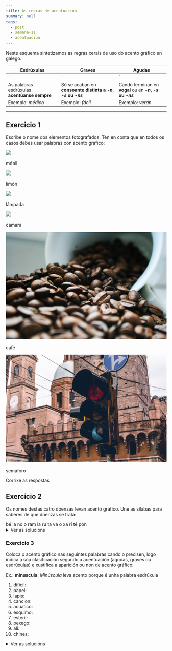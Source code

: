 ```yaml
---
title: As regras de acentuación
summary: null
tags:
  - post
  - semana-11
  - acentuacion
---
```

Neste esquema sintetizamos as regras xerais de uso do acento gráfico en galego.

| Esdrúxulas                                                               | Graves                                                                   | Agudas                                                                   |
| ------------------------------------------------------------------------ | ------------------------------------------------------------------------ | ------------------------------------------------------------------------ |
| <e-tag color=2>´</e-tag><e-tag color=1>*</e-tag><e-tag color=1>*</e-tag> | <e-tag color=1>*</e-tag><e-tag color=2>´</e-tag><e-tag color=1>*</e-tag> | <e-tag color=1>*</e-tag><e-tag color=1>*</e-tag><e-tag color=2>´</e-tag> |
| As palabras esdrúxulas **acentúanse sempre**                             | Só se acaban en **consoante distinta a *\-n*, *\-s* ou *\-ns***          | Cando terminan en **vogal** ou en ***\-n*, *\-s* ou *\-ns***             |
| Exemplo: *médico*                                                        | Exemplo: *fácil*                                                         | Exemplo: *verán*                                                         |

- - -

## Exercicio 1

Escribe o nome dos elementos fotografados. Ten en conta que en todos os casos
debes usar palabras con acento gráfico:

![](/img/móbil.jpg)

<e-answer> móbil </e-answer>

![](/img/limón.jpg)

<e-answer> limón </e-answer>

![](/img/lámpada.jpg)

<e-answer> lámpada </e-answer>

![](/img/cámara.jpg)

<e-answer> cámara </e-answer>

![](/img/café.jpg)

<e-answer> café </e-answer>

![](/img/semáforo.jpg)

<e-answer> semáforo </e-answer>

<e-validate>Corrixe as respostas</e-validate>

## Exercicio 2

Os nomes destas catro doenzas levan acento gráfico. Une as sílabas para saberes
de que doenzas se trata:

<e-layout>
<e-tag color=3>bé</e-tag>
<e-tag color=4>la</e-tag>
<e-tag color=1>no</e-tag>
<e-tag color=4>o</e-tag>
<e-tag color=2>ram</e-tag>
<e-tag color=3>la</e-tag>
<e-tag color=3>ru</e-tag>
<e-tag color=1>ta</e-tag>
<e-tag color=4>va</e-tag>
<e-tag color=3>o</e-tag>
<e-tag color=2>xa</e-tag>
<e-tag color=4>rí</e-tag>
<e-tag color=1>té</e-tag>
<e-tag color=2>pón</e-tag>

</e-layout>

<details>

<summary>Ver as solucións</summary>

1. <e-tag color=1>té</e-tag><e-tag color=1>ta</e-tag><e-tag color=1>no</e-tag>
2. <e-tag color=2>xa</e-tag><e-tag color=2>ram</e-tag><e-tag color=2>pón</e-tag>
3. <e-tag color=3>ru</e-tag><e-tag color=3>bé</e-tag><e-tag color=3>o</e-tag><e-tag color=3>la</e-tag>
4. <e-tag color=4>va</e-tag><e-tag color=4>rí</e-tag><e-tag color=4>o</e-tag><e-tag color=4>la</e-tag>

</details>

### Exercicio 3

Coloca o acento gráfico nas seguintes palabras cando o precisen, logo indica a
súa clasificación segundo a acentuación (agudas, graves ou esdrúxulas) e
xustifica a aparición ou non de acento gráfico:

Ex.: **minuscula**: *Minúscula* leva acento porque é unha palabra esdrúxula

1. dificil:
2. papel:
3. lapis:
4. cancion:
5. acuatico:
6. esquimo:
7. esteril:
8. pexego:
9. ali:
10. chines:

<details> <summary>Ver as solucións</summary>

1. **difícil**: *Difícil* leva acento porque é unha palabra grave que acaba en consoante -l.
2. **papel**: *Papel* non leva acento porque é unha palabra aguda que acaba en consoante distinta -n, -s ou -ns. 
3. **lapis**: *Lapis* non leva gráfico porque é unha palabra grave que acaba en consoante -s.
4. **canción**: *Canción* leva acento porque é unha palabra aguda que acaba en -n.
5. **acuático**: *Acuático* leva acento porque é unha palabra esdrúxula.
6. **esquimó**: *Esquimó* leva acento porque é unha palabra aguda terminada en vogal.
7. **estéril**: *Estéril* leva acento porque é unha palabra grave que termina en consoante -l.
8. **pexego**: *Pexego* non leva acento porque é unha palabra grave que acaba en vogal. 
9. **alí**: *Alí* leva acento porque é unha palabra aguda que acaba en vogal. 
10. **chinés**: *Chinés* leva acento porque é unha palabra aguda que acaba en consoante -s.

</details>